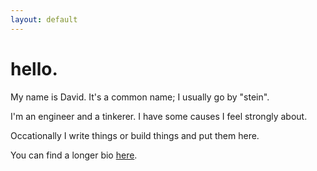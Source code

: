 ```yaml
---
layout: default
---
```


# hello.

My name is David. It's a common name; I usually go by "stein".

I'm an engineer and a tinkerer. I have some causes I feel strongly about.

Occationally I write things or build things and put them here.

You can find a longer bio [here](/about).
